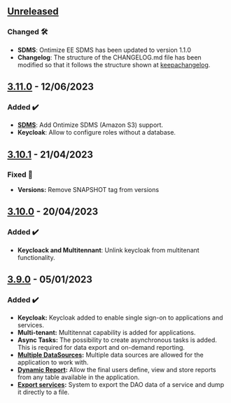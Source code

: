 <!-- ## [Unreleased] -->
<!-- ### Added ✔️-->
<!-- ### Changed 🛠️-->
<!-- ### Deprecated 🛑-->
<!-- ### Removed 🗑️-->
<!-- ### Fixed 🐛-->
<!-- ### Security 🛡️-->
<!-- Este fichero sigue el formato de https://keepachangelog.com -->


## [Unreleased]
### Changed 🛠️
* **SDMS**: Ontimize EE SDMS has been updated to version 1.1.0
* **Changelog**: The structure of the CHANGELOG.md file has been modified so that it follows the structure shown at [keepachangelog](https://keepachangelog.com/).
## [3.11.0] - 12/06/2023
### Added ✔️
* **[SDMS](https://ontimize.github.io/ontimize-boot/basics/sdms/)**: Add Ontimize SDMS (Amazon S3) support.
* **Keycloak**: Allow to configure roles without a database.
<!-- ### 🔧 Bug fixes: -->
## [3.10.1] - 21/04/2023
### Fixed 🐛
* **Versions:** Remove SNAPSHOT tag from versions
## [3.10.0] - 20/04/2023
### Added ✔️
* **Keycloack and Multitennant**: Unlink keycloak from multitenant functionality.
<!-- ### 🔧 Bug fixes: -->
## [3.9.0] - 05/01/2023
### Added ✔️
* **Keycloak:** Keycloak added to enable single sign-on to applications and services.
* **Multi-tenant:** Multitennat capability is added for applications.
* **Async Tasks:** The possibility to create asynchronous tasks is added. This is required for data export and on-demand reporting.
* **[Multiple DataSources](https://ontimize.github.io/ontimize-boot/basics/multipledatasources):** Multiple data sources are allowed for the application to work with.
* **[Dynamic Report](https://ontimize.github.io/ontimize-boot/basics/reports/report-on-demand):** Allow the final users  define, view and store reports from any table available in the application.
* **[Export services](https://ontimize.github.io/ontimize-boot/basics/export/exportdata):** System to export the DAO data of a service and dump it directly to a file.


[unreleased]: https://github.com/ontimize/ontimize-boot/compare/3.11.0...HEAD
[3.11.0]: https://github.com/ontimize/ontimize-boot/compare/3.10.1...3.11.0
[3.10.1]: https://github.com/ontimize/ontimize-boot/compare/3.10.0...3.10.1
[3.10.0]: https://github.com/ontimize/ontimize-boot/compare/3.9.0...3.10.0
[3.9.0]: https://github.com/ontimize/ontimize-boot/compare/3.8.1...3.9.0
